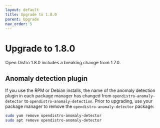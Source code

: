 ```yaml
---
layout: default
title: Upgrade to 1.8.0
parent: Upgrade
nav_order: 5
---
```


# Upgrade to 1.8.0

Open Distro 1.8.0 includes a breaking change from 1.7.0.


## Anomaly detection plugin

If you use the RPM or Debian installs, the name of the anomaly detection plugin in each package manager has changed from `opendistro-anomaly-detector` to `opendistro-anomaly-detection`. Prior to upgrading, use your package manager to remove the `opendistro-anomaly-detector` package:

```bash
sudo yum remove opendistro-anomaly-detector
sudo apt remove opendistro-anomaly-detector
```
